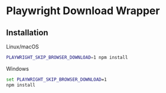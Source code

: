 # Playwright Download Wrapper

## Installation

Linux/macOS

```bash
PLAYWRIGHT_SKIP_BROWSER_DOWNLOAD=1 npm install
```

Windows

```cmd
set PLAYWRIGHT_SKIP_BROWSER_DOWNLOAD=1
npm install
```
